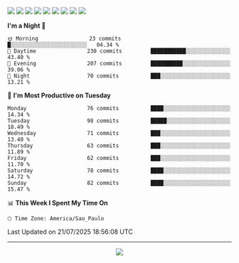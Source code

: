 <p>
  <img src="https://img.shields.io/badge/go-%2300ADD8.svg?style=for-the-badge&logo=go&logoColor=white">
  <img src="https://img.shields.io/badge/typescript-%23007ACC.svg?style=for-the-badge&logo=typescript&logoColor=white">
  <img src="https://img.shields.io/badge/node.js-6DA55F?style=for-the-badge&logo=node.js&logoColor=white">
  <img src="https://img.shields.io/badge/python-3670A0?style=for-the-badge&logo=python&logoColor=ffdd54">
  <img src="https://img.shields.io/badge/Laravel-FF2D20?style=for-the-badge&logo=laravel&logoColor=white">
  <img src="https://img.shields.io/badge/html5-%23E34F26.svg?style=for-the-badge&logo=html5&logoColor=white">
  <img src="https://img.shields.io/badge/css3-%231572B6.svg?style=for-the-badge&logo=css3&logoColor=white">
  <img src="https://img.shields.io/badge/tailwindcss-%2338B2AC.svg?style=for-the-badge&logo=tailwind-css&logoColor=white">
  <img src="https://img.shields.io/badge/AWS-%23FF9900.svg?style=for-the-badge&logo=amazon-aws&logoColor=white">
</p>

<!--START_SECTION:waka-->
**I'm a Night 🦉** 

```text
🌞 Morning                23 commits          █░░░░░░░░░░░░░░░░░░░░░░░░   04.34 % 
🌆 Daytime                230 commits         ███████████░░░░░░░░░░░░░░   43.40 % 
🌃 Evening                207 commits         ██████████░░░░░░░░░░░░░░░   39.06 % 
🌙 Night                  70 commits          ███░░░░░░░░░░░░░░░░░░░░░░   13.21 % 
```
📅 **I'm Most Productive on Tuesday** 

```text
Monday                   76 commits          ████░░░░░░░░░░░░░░░░░░░░░   14.34 % 
Tuesday                  98 commits          █████░░░░░░░░░░░░░░░░░░░░   18.49 % 
Wednesday                71 commits          ███░░░░░░░░░░░░░░░░░░░░░░   13.40 % 
Thursday                 63 commits          ███░░░░░░░░░░░░░░░░░░░░░░   11.89 % 
Friday                   62 commits          ███░░░░░░░░░░░░░░░░░░░░░░   11.70 % 
Saturday                 78 commits          ████░░░░░░░░░░░░░░░░░░░░░   14.72 % 
Sunday                   82 commits          ████░░░░░░░░░░░░░░░░░░░░░   15.47 % 
```


📊 **This Week I Spent My Time On** 

```text
🕑︎ Time Zone: America/Sao_Paulo
```


 Last Updated on 21/07/2025 18:56:08 UTC
<!--END_SECTION:waka-->

---
<p align="center">
  <img src="https://visitcount.itsvg.in/api?id=OrlatoDev&icon=0&color=12">
</p>
